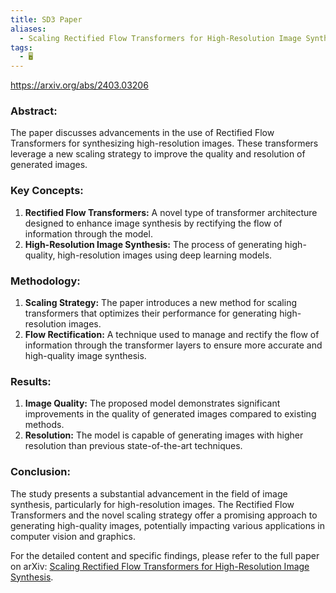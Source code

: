 ```yaml
---
title: SD3 Paper
aliases:
  - Scaling Rectified Flow Transformers for High-Resolution Image Synthesis
tags:
  - 🖥️
---
```


https://arxiv.org/abs/2403.03206  

### Abstract:

The paper discusses advancements in the use of Rectified Flow Transformers for synthesizing high-resolution images. These transformers leverage a new scaling strategy to improve the quality and resolution of generated images.

### Key Concepts:

1. **Rectified Flow Transformers:** A novel type of transformer architecture designed to enhance image synthesis by rectifying the flow of information through the model.
2. **High-Resolution Image Synthesis:** The process of generating high-quality, high-resolution images using deep learning models.

### Methodology:

1. **Scaling Strategy:** The paper introduces a new method for scaling transformers that optimizes their performance for generating high-resolution images.
2. **Flow Rectification:** A technique used to manage and rectify the flow of information through the transformer layers to ensure more accurate and high-quality image synthesis.

### Results:

1. **Image Quality:** The proposed model demonstrates significant improvements in the quality of generated images compared to existing methods.
2. **Resolution:** The model is capable of generating images with higher resolution than previous state-of-the-art techniques.

### Conclusion:

The study presents a substantial advancement in the field of image synthesis, particularly for high-resolution images. The Rectified Flow Transformers and the novel scaling strategy offer a promising approach to generating high-quality images, potentially impacting various applications in computer vision and graphics.

For the detailed content and specific findings, please refer to the full paper on arXiv: [Scaling Rectified Flow Transformers for High-Resolution Image Synthesis](https://arxiv.org/abs/2403.03206).
